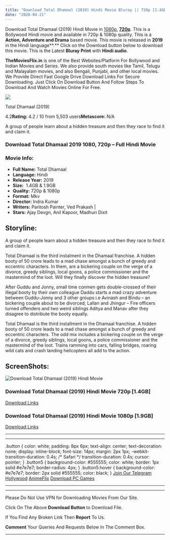 ```yaml
---
title: "Download Total Dhamaal (2019) Hindi Movie Bluray || 720p [1.4GB] || 1080p [1.9GB]"
date: "2020-04-21"
---
```


Download Total Dhamaal (2019) Hindi Movie in [1080p](https://1moviesflix.com/1080p-movies/), [**720p**](https://1moviesflix.com/720p-movies/). This is a Bollywood Hindi movie and available in 720p & 1080p quality. This is a **Action, Adventure and Drama** based movie. This movie is released in **2019** in the Hindi language**.** Click on the Download button below to download this movie. This is the Latest **Bluray Print** with **Hindi audio**.

**TheMoviesFlix.in** is one of the Best Websites/Platform For Bollywood and Indian Movies and Series. We also provide south movies like Tamil, Telugu and Malayalam movies, and also Bengali, Punjabi, and other local movies. We Provide Direct Fast Google Drive Download Links For Secure Downloading. Just Click On Download Button And Follow Steps To Download And Watch Movies Online For Free.

[![](https://m.media-amazon.com/images/M/MV5BMTdiN2Q2MGUtYWRjMi00M2Y2LWEzOTYtOTA3NjNiMGMzNmFhXkEyXkFqcGdeQXVyNjE1OTQ0NjA@._V1_SX300.jpg)](https://www.imdb.com/title/tt7639372/ "Total Dhamaal")

Total Dhamaal (2019)

4.2**Rating:** 4.2 / 10 from 5,503 users**Metascore:** N/A

A group of people learn about a hidden treasure and then they race to find it and claim it.

### Download Total Dhamaal 2019 1080, 720p – Full Hindi Movie

### Movie Info:

- **Full Name:** Total Dhamaal
- **Language:** Hindi
- **Release Year:** 2019
- **Size:**  1.4GB & 1.9GB
- **Quality:** 720p & 1080p
- **Format:** Mkv
- **Director:** Indra Kumar
- **Writers:** Paritosh Painter, Ved Prakash |
- **Stars:** Ajay Devgn, Anil Kapoor, Madhuri Dixit

## Storyline:

A group of people learn about a hidden treasure and then they race to find it and claim it.

Total Dhamaal is the third instalment in the Dhamaal franchise. A hidden booty of 50 crore leads to a mad chase amongst a bunch of greedy and eccentric characters. In them, are a bickering couple on the verge of a divorce, greedy siblings, local goons, a police commissioner and the mastermind of the loot. Will they finally discover the hidden treasure?

After Guddu and Jonny, small time conmen gets double-crossed of their illegal booty by their own colleague Daddu starts a mad crazy adventure between Guddu-Jonny and 3 other groups i.e Avinash and Bindu – an bickering couple about to be divorced; Lallan and Jhingur – Fire officers turned offenders and two weird siblings Aditya and Manav after they disagree to distribute the booty equally.

Total Dhamaal is the third installment in the Dhamaal franchise. A hidden booty of 50 crore leads to a mad chase amongst a bunch of greedy and eccentric characters. The odd mix includes a bickering couple on the verge of a divorce, greedy siblings, local goons, a police commissioner and the mastermind of the loot. Trains ramming into cars, falling bridges, roaring wild cats and crash landing helicopters all add to the action.

## ScreenShots:

![Download Total Dhamaal (2019) Hindi Movie](https://i.imgur.com/J8ciJ8t.jpg)

### Download Total Dhamaal (2019) Hindi Movie 720p \[1.4GB\]

[Download Links](https://1moviesflix.com?a270777880=UWdvV2Z4V29xb1RzVUFsY2krS0gvelpLdXRlVTBtSldBTTNaV3JZMUh4ZkNEQnJtazlxeWh3T2tkMjBtbXhnWGJZRjhQK05aYTJzZmxUR2hSSk5lR0dNVEpVc3Bkd3ZrVlR2M1RpWGVHbXM9)

### Download Total Dhamaal (2019) Hindi Movie 1080p \[1.9GB\] 

[Download Links](https://1moviesflix.com?a270777880=UWdvV2Z4V29xb1RzVUFsY2krS0gvelpLdXRlVTBtSldBTTNaV3JZMUh4ZkNEQnJtazlxeWh3T2tkMjBtbXhnWFNjbXhyNVBkZVVLM1pnR0MwL3JBckJwUmpkeXVSZWpabGVhTjNaN1J5emc9)

* * *

* * *

.button { color: white; padding: 8px 6px; text-align: center; text-decoration: none; display: inline-block; font-size: 14px; margin: 2px 1px; -webkit-transition-duration: 0.4s; /\* Safari \*/ transition-duration: 0.4s; cursor: pointer; } .button5 { background-color: #555555; color: white; border: 1px solid #e7e7e7; border-radius: 4px; } .button5:hover { background-color: #e7e7e7; border: 2px solid #555555; color: black; } [Join Our Telegram](http://gdrivepro.xyz/join.php) [Hollywood](https://moviesverse.com/) [AnimeFlix](https://animeflix.in/) [Download PC Games](https://gamesflix.net/)  

* * *

* * *

  

Please Do Not Use VPN for Downloading Movies From Our Site.

Click On The Above **Download Button** to Download File.

If You Find Any Broken Link Then **Report** To Us.

**Comment** Your Queries And Requests Below In The Comment Box.

* * *
